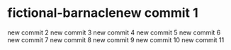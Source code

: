 # fictional-barnaclenew commit 1
new commit 2
new commit 3
new commit 4
new commit 5
new commit 6
new commit 7
new commit 8
new commit 9
new commit 10
new commit 11
